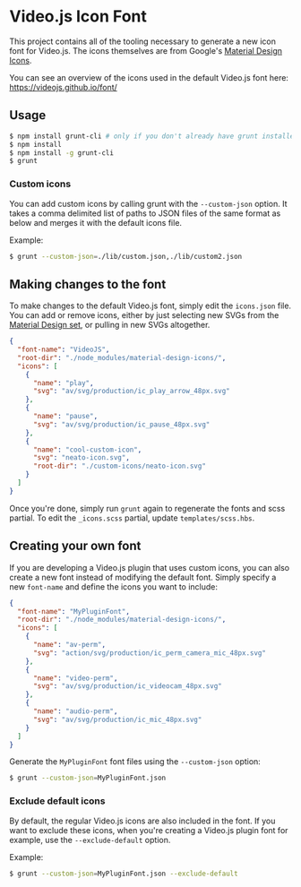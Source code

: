 # Video.js Icon Font

This project contains all of the tooling necessary to generate a new icon font for Video.js. The icons themselves are from
Google's [Material Design Icons](https://github.com/google/material-design-icons).

You can see an overview of the icons used in the default Video.js font here: https://videojs.github.io/font/

## Usage

```sh
$ npm install grunt-cli # only if you don't already have grunt installed
$ npm install
$ npm install -g grunt-cli
$ grunt
```

### Custom icons

You can add custom icons by calling grunt with the `--custom-json` option. It takes a comma delimited list of paths to JSON files of the same format as below and merges it with the default icons file.

Example:
```sh
$ grunt --custom-json=./lib/custom.json,./lib/custom2.json
```

## Making changes to the font

To make changes to the default Video.js font, simply edit the `icons.json` file. You can add or remove icons, either by just selecting new
SVGs from the [Material Design set](https://www.google.com/design/icons/), or pulling in new SVGs altogether.

```json
{
  "font-name": "VideoJS",
  "root-dir": "./node_modules/material-design-icons/",
  "icons": [
    {
      "name": "play",
      "svg": "av/svg/production/ic_play_arrow_48px.svg"
    },
    {
      "name": "pause",
      "svg": "av/svg/production/ic_pause_48px.svg"
    },
    {
      "name": "cool-custom-icon",
      "svg": "neato-icon.svg",
      "root-dir": "./custom-icons/neato-icon.svg"
    }
  ]
}
```

Once you're done, simply run `grunt` again to regenerate the fonts and scss partial. To edit the `_icons.scss` partial,
update `templates/scss.hbs`.

## Creating your own font

If you are developing a Video.js plugin that uses custom icons, you can also create a new font instead of modifying the
default font. Simply specify a new `font-name` and define the icons you want to include:

```json
{
  "font-name": "MyPluginFont",
  "root-dir": "./node_modules/material-design-icons/",
  "icons": [
    {
      "name": "av-perm",
      "svg": "action/svg/production/ic_perm_camera_mic_48px.svg"
    },
    {
      "name": "video-perm",
      "svg": "av/svg/production/ic_videocam_48px.svg"
    },
    {
      "name": "audio-perm",
      "svg": "av/svg/production/ic_mic_48px.svg"
    }
  ]
}
```
Generate the `MyPluginFont` font files using the `--custom-json` option:

```sh
$ grunt --custom-json=MyPluginFont.json
```

### Exclude default icons

By default, the regular Video.js icons are also included in the font. If you want to exclude these icons, when you're creating a Video.js plugin font for example, use the `--exclude-default` option.

Example:
```sh
$ grunt --custom-json=MyPluginFont.json --exclude-default
```
